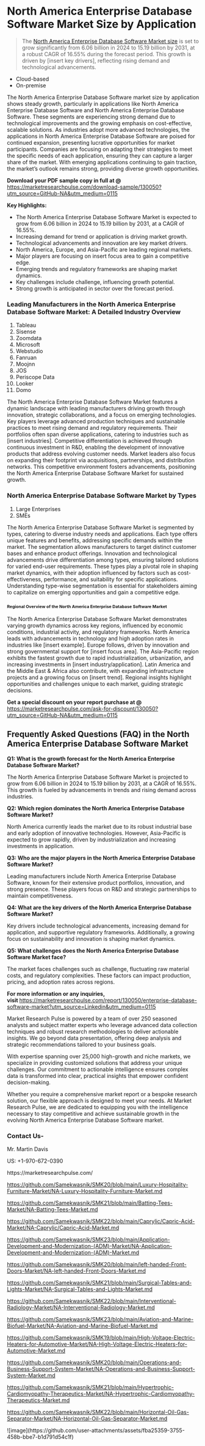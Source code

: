 <h1>North America Enterprise Database Software Market&nbsp;Size by Application</h1><blockquote><p>The <a href="https://marketresearchpulse.com/download-sample/130050?utm_source=GitHub-NA&amp;utm_medium=0115">North America Enterprise Database Software Market size</a> is set to grow significantly from 6.06 billion in 2024 to 15.19 billion by 2031, at a robust CAGR of 16.55% during the forecast period. This growth is driven by [insert key drivers], reflecting rising demand and technological advancements.</p></blockquote><ul><li>Cloud-based<li> On-premise</li></ul><p>The North America Enterprise Database Software market size by application shows steady growth, particularly in applications like North America Enterprise Database Software and North America Enterprise Database Software. These segments are experiencing strong demand due to technological improvements and the growing emphasis on cost-effective, scalable solutions. As industries adopt more advanced technologies, the applications in North America Enterprise Database Software are poised for continued expansion, presenting lucrative opportunities for market participants. Companies are focusing on adapting their strategies to meet the specific needs of each application, ensuring they can capture a larger share of the market. With emerging applications continuing to gain traction, the market’s outlook remains strong, providing diverse growth opportunities.</p><p><strong>Download your PDF sample copy in full at @ </strong><a href="https://marketresearchpulse.com/download-sample/130050?utm_source=GitHub-NA&amp;utm_medium=0115">https://marketresearchpulse.com/download-sample/130050?utm_source=GitHub-NA&amp;utm_medium=0115</a></p><p><strong>Key Highlights: </strong></p><ul><li>The North America Enterprise Database Software Market is expected to grow from 6.06 billion in 2024 to 15.19 billion by 2031, at a CAGR of 16.55%.</li><li>Increasing demand for trend or application is driving market growth.</li><li>Technological advancements and innovation are key market drivers.</li><li>North America, Europe, and Asia-Pacific are leading regional markets.</li><li>Major players are focusing on insert focus area to gain a competitive edge.</li><li>Emerging trends and regulatory frameworks are shaping market dynamics.</li><li>Key challenges include challenge, influencing growth potential.</li><li>Strong growth is anticipated in sector over the forecast period.</li></ul><h3>Leading Manufacturers in the North America Enterprise Database Software Market: A Detailed Industry Overview</h3><ol><li>Tableau</li><li>Sisense</li><li>Zoomdata</li><li>Microsoft</li><li>Webstudio</li><li>Fanruan</li><li>Moojnn</li><li>JOS</li><li>Periscope Data</li><li>Looker</li><li>Domo</li></ol><div class="flex max-w-full flex-col flex-grow"><div class="min-h-8 text-message flex w-full flex-col items-end gap-2 whitespace-normal break-words [.text-message+&amp;]:mt-5" dir="auto" data-message-author-role="assistant" data-message-id="fd8432e4-4910-450d-b182-61b7bfb0a01f" data-message-model-slug="gpt-4o"><div class="flex w-full flex-col gap-1 empty:hidden first:pt-[3px]"><div class="markdown prose w-full break-words dark:prose-invert light"><p>The North America Enterprise Database Software Market features a dynamic landscape with leading manufacturers driving growth through innovation, strategic collaborations, and a focus on emerging technologies. Key players leverage advanced production techniques and sustainable practices to meet rising demand and regulatory requirements. Their portfolios often span diverse applications, catering to industries such as [insert industries]. Competitive differentiation is achieved through continuous investment in R&amp;D, enabling the development of innovative products that address evolving customer needs. Market leaders also focus on expanding their footprint via acquisitions, partnerships, and distribution networks. This competitive environment fosters advancements, positioning the North America Enterprise Database Software Market for sustained growth.</p></div></div></div></div><h3>North America Enterprise Database Software Market by Types</h3><ol><li>Large Enterprises<li> SMEs</li></ol><div class="flex max-w-full flex-col flex-grow"><div class="min-h-8 text-message flex w-full flex-col items-end gap-2 whitespace-normal break-words [.text-message+&amp;]:mt-5" dir="auto" data-message-author-role="assistant" data-message-id="084470be-0bb7-4664-bddf-5156b4f41249" data-message-model-slug="gpt-4o-mini"><div class="flex w-full flex-col gap-1 empty:hidden first:pt-[3px]"><div class="markdown prose w-full break-words dark:prose-invert light"><p>The North America Enterprise Database Software Market is segmented by types, catering to diverse industry needs and applications. Each type offers unique features and benefits, addressing specific demands within the market. The segmentation allows manufacturers to target distinct customer bases and enhance product offerings. Innovation and technological advancements drive differentiation among types, ensuring tailored solutions for varied end-user requirements. These types play a pivotal role in shaping market dynamics, with their adoption influenced by factors such as cost-effectiveness, performance, and suitability for specific applications. Understanding type-wise segmentation is essential for stakeholders aiming to capitalize on emerging opportunities and gain a competitive edge.</p></div></div></div></div><h3><span style="font-size: 11px;">Regional Overview of the North America Enterprise Database Software Market</span></h3><div class="flex max-w-full flex-col flex-grow"><div class="min-h-8 text-message flex w-full flex-col items-end gap-2 whitespace-normal break-words [.text-message+&amp;]:mt-5" dir="auto" data-message-author-role="assistant" data-message-id="e9038762-ce64-4e30-91c9-9bd413514231" data-message-model-slug="gpt-4o-mini"><div class="flex w-full flex-col gap-1 empty:hidden first:pt-[3px]"><div class="markdown prose w-full break-words dark:prose-invert light"><p>The North America Enterprise Database Software Market demonstrates varying growth dynamics across key regions, influenced by economic conditions, industrial activity, and regulatory frameworks. North America leads with advancements in technology and high adoption rates in industries like [insert example]. Europe follows, driven by innovation and strong governmental support for [insert focus area]. The Asia-Pacific region exhibits the fastest growth due to rapid industrialization, urbanization, and increasing investments in [insert industry/application]. Latin America and the Middle East &amp; Africa also contribute, with expanding infrastructure projects and a growing focus on [insert trend]. Regional insights highlight opportunities and challenges unique to each market, guiding strategic decisions.</p></div></div></div></div><p><strong>Get a special discount on your report purchase at @ </strong><a href="https://marketresearchpulse.com/ask-for-discount/130050?utm_source=GitHub-NA&amp;utm_medium=0115">https://marketresearchpulse.com/ask-for-discount/130050?utm_source=GitHub-NA&amp;utm_medium=0115</a></p><h2>Frequently Asked Questions (FAQ) in the North America Enterprise Database Software Market</h2><p><strong>Q1: What is the growth forecast for the North America Enterprise Database Software Market?</strong></p><p>The North America Enterprise Database Software Market is projected to grow from 6.06 billion in 2024 to 15.19 billion by 2031, at a CAGR of 16.55%. This growth is fueled by advancements in trends and rising demand across industries.</p><p><strong>Q2: Which region dominates the North America Enterprise Database Software Market?</strong></p><p>North America currently leads the market due to its robust industrial base and early adoption of innovative technologies. However, Asia-Pacific is expected to grow rapidly, driven by industrialization and increasing investments in application.</p><p><strong>Q3: Who are the major players in the North America Enterprise Database Software Market?</strong></p><p>Leading manufacturers include North America Enterprise Database Software, known for their extensive product portfolios, innovation, and strong presence. These players focus on R&amp;D and strategic partnerships to maintain competitiveness.</p><p><strong>Q4: What are the key drivers of the North America Enterprise Database Software Market?</strong></p><p>Key drivers include technological advancements, increasing demand for application, and supportive regulatory frameworks. Additionally, a growing focus on sustainability and innovation is shaping market dynamics.</p><p><strong>Q5: What challenges does the North America Enterprise Database Software Market face?</strong></p><p>The market faces challenges such as challenge, fluctuating raw material costs, and regulatory complexities. These factors can impact production, pricing, and adoption rates across regions.</p><p><strong>For more information or any inquiries, visit&nbsp;</strong><a href="https://marketresearchpulse.com/report/130050/enterprise-database-software-market?utm_source=Linkedin&utm_medium=0115">https://marketresearchpulse.com/report/130050/enterprise-database-software-market?utm_source=Linkedin&utm_medium=0115</a></p><p>Market Research Pulse is powered by a team of over 250 seasoned analysts and subject matter experts who leverage advanced data collection techniques and robust research methodologies to deliver actionable insights. We go beyond data presentation, offering deep analysis and strategic recommendations tailored to your business goals.</p><p>With expertise spanning over 25,000 high-growth and niche markets, we specialize in providing customized solutions that address your unique challenges. Our commitment to actionable intelligence ensures complex data is transformed into clear, practical insights that empower confident decision-making.</p><p>Whether you require a comprehensive market report or a bespoke research solution, our flexible approach is designed to meet your needs. At Market Research Pulse, we are dedicated to equipping you with the intelligence necessary to stay competitive and achieve sustainable growth in the evolving North America Enterprise Database Software market.</p><h3><strong>Contact Us-</strong></h3><p>Mr. Martin Davis</p><p>US: +1-970-672-0390</p><p>https://marketresearchpulse.com/</p><p><a href="https://github.com/Samekwasnik/SMK20/blob/main/Luxury-Hospitality-Furniture-Market/NA-Luxury-Hospitality-Furniture-Market.md">https://github.com/Samekwasnik/SMK20/blob/main/Luxury-Hospitality-Furniture-Market/NA-Luxury-Hospitality-Furniture-Market.md</a></p><p><a href="https://github.com/Samekwasnik/SMK21/blob/main/Batting-Tees-Market/NA-Batting-Tees-Market.md">https://github.com/Samekwasnik/SMK21/blob/main/Batting-Tees-Market/NA-Batting-Tees-Market.md</a></p><p><a href="https://github.com/Samekwasnik/SMK22/blob/main/Caprylic/Capric-Acid-Market/NA-Caprylic/Capric-Acid-Market.md">https://github.com/Samekwasnik/SMK22/blob/main/Caprylic/Capric-Acid-Market/NA-Caprylic/Capric-Acid-Market.md</a></p><p><a href="https://github.com/Samekwasnik/SMK23/blob/main/Application-Development-and-Modernization-(ADM)-Market/NA-Application-Development-and-Modernization-(ADM)-Market.md">https://github.com/Samekwasnik/SMK23/blob/main/Application-Development-and-Modernization-(ADM)-Market/NA-Application-Development-and-Modernization-(ADM)-Market.md</a></p><p><a href="https://github.com/Samekwasnik/SMK20/blob/main/left-handed-Front-Doors-Market/NA-left-handed-Front-Doors-Market.md">https://github.com/Samekwasnik/SMK20/blob/main/left-handed-Front-Doors-Market/NA-left-handed-Front-Doors-Market.md</a></p><p><a href="https://github.com/Samekwasnik/SMK21/blob/main/Surgical-Tables-and-Lights-Market/NA-Surgical-Tables-and-Lights-Market.md">https://github.com/Samekwasnik/SMK21/blob/main/Surgical-Tables-and-Lights-Market/NA-Surgical-Tables-and-Lights-Market.md</a></p><p><a href="https://github.com/Samekwasnik/SMK22/blob/main/Interventional-Radiology-Market/NA-Interventional-Radiology-Market.md">https://github.com/Samekwasnik/SMK22/blob/main/Interventional-Radiology-Market/NA-Interventional-Radiology-Market.md</a></p><p><a href="https://github.com/Samekwasnik/SMK23/blob/main/Aviation-and-Marine-Biofuel-Market/NA-Aviation-and-Marine-Biofuel-Market.md">https://github.com/Samekwasnik/SMK23/blob/main/Aviation-and-Marine-Biofuel-Market/NA-Aviation-and-Marine-Biofuel-Market.md</a></p><p><a href="https://github.com/Samekwasnik/SMK19/blob/main/High-Voltage-Electric-Heaters-for-Automotive-Market/NA-High-Voltage-Electric-Heaters-for-Automotive-Market.md">https://github.com/Samekwasnik/SMK19/blob/main/High-Voltage-Electric-Heaters-for-Automotive-Market/NA-High-Voltage-Electric-Heaters-for-Automotive-Market.md</a></p><p><a href="https://github.com/Samekwasnik/SMK20/blob/main/Operations-and-Business-Support-System-Market/NA-Operations-and-Business-Support-System-Market.md">https://github.com/Samekwasnik/SMK20/blob/main/Operations-and-Business-Support-System-Market/NA-Operations-and-Business-Support-System-Market.md</a></p><p><a href="https://github.com/Samekwasnik/SMK21/blob/main/Hypertrophic-Cardiomyopathy-Therapeutics-Market/NA-Hypertrophic-Cardiomyopathy-Therapeutics-Market.md">https://github.com/Samekwasnik/SMK21/blob/main/Hypertrophic-Cardiomyopathy-Therapeutics-Market/NA-Hypertrophic-Cardiomyopathy-Therapeutics-Market.md</a></p><p><a href="https://github.com/Samekwasnik/SMK22/blob/main/Horizontal-Oil-Gas-Separator-Market/NA-Horizontal-Oil-Gas-Separator-Market.md">https://github.com/Samekwasnik/SMK22/blob/main/Horizontal-Oil-Gas-Separator-Market/NA-Horizontal-Oil-Gas-Separator-Market.md</a></p>
![image](https://github.com/user-attachments/assets/fba25359-3755-458b-bbe7-b1d791d54c1f)
